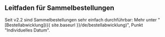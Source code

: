 ## Leitfaden für Sammelbestellungen

Seit v2.2 sind Sammelbestellungen sehr einfach durchführbar: Mehr unter "[Bestellabwicklung]({{ site.baseurl }}/de/bestellabwicklung)", Punkt "Individuelles Datum".

